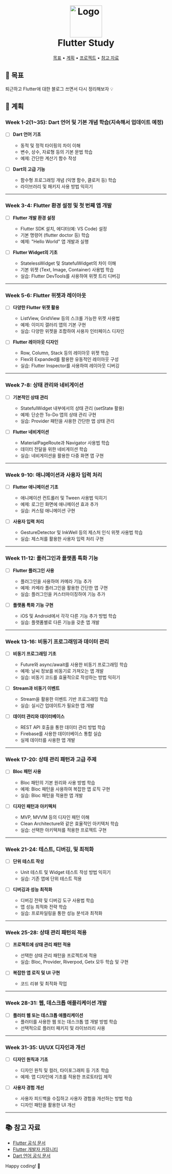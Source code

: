<h1 align="center">
  <img src="https://i.ibb.co/Zc5rXQj/pngwing-com.png" alt="Logo" width="100" >
  <br>
  Flutter Study
</h1>

<p align="center">
  <a href="#목표">목표</a> •
  <a href="#계획">계획</a> •
  <a href="#프로젝트">프로젝트</a> •
  <a href="#참고-자료">참고 자료</a> 
</p>


## 🚀 목표

퇴근하고 Flutter애 대한 블로그 쓰면서 다시 정리해보자 💡
## 📅 계획

### Week 1-2(1~35): Dart 언어 및 기본 개념 학습(지속해서 업데이트 예정)

- [ ] **Dart 언어 기초**
  - 동적 및 정적 타이핑의 차이 이해
  - 변수, 상수, 자료형 등의 기본 문법 학습
  - 예제: 간단한 계산기 함수 작성

- [ ] **Dart의 고급 기능**
  - 함수형 프로그래밍 개념 (익명 함수, 클로저 등) 학습
  - 라이브러리 및 패키지 사용 방법 익히기
     
---  

### Week 3-4: Flutter 환경 설정 및 첫 번째 앱 개발

- [ ] **Flutter 개발 환경 설정**
  - Flutter SDK 설치, 에디터(예: VS Code) 설정
  - 기본 명령어 (flutter doctor 등) 학습
  - 예제: "Hello World" 앱 개발과 실행

- [ ] **Flutter Widget의 기초**
  - StatelessWidget 및 StatefulWidget의 차이 이해
  - 기본 위젯 (Text, Image, Container) 사용법 학습
  - 실습: Flutter DevTools를 사용하여 위젯 트리 디버깅
---
### Week 5-6: Flutter 위젯과 레이아웃

- [ ] **다양한 Flutter 위젯 활용**
  - ListView, GridView 등의 스크롤 가능한 위젯 사용법
  - 예제: 이미지 갤러리 앱의 기본 구현
  - 실습: 다양한 위젯을 조합하여 사용자 인터페이스 디자인

- [ ] **Flutter 레이아웃 디자인**
  - Row, Column, Stack 등의 레이아웃 위젯 학습
  - Flex와 Expanded를 활용한 유동적인 레이아웃 구성
  - 실습: Flutter Inspector를 사용하여 레이아웃 디버깅
---
### Week 7-8: 상태 관리와 네비게이션

- [ ] **기본적인 상태 관리**
  - StatefulWidget 내부에서의 상태 관리 (setState 활용)
  - 예제: 단순한 To-Do 앱의 상태 관리 구현
  - 실습: Provider 패턴을 사용한 간단한 앱 상태 관리

- [ ] **Flutter 네비게이션**
  - MaterialPageRoute과 Navigator 사용법 학습
  - 데이터 전달을 위한 네비게이션 학습
  - 실습: 네비게이션을 활용한 다중 화면 앱 구현
---
### Week 9-10: 애니메이션과 사용자 입력 처리

- [ ] **Flutter 애니메이션 기초**
  - 애니메이션 컨트롤러 및 Tween 사용법 익히기
  - 예제: 로그인 화면에 애니메이션 효과 추가
  - 실습: 커스텀 애니메이션 구현

- [ ] **사용자 입력 처리**
  - GestureDetector 및 InkWell 등의 제스처 인식 위젯 사용법 학습
  - 실습: 제스처를 활용한 사용자 입력 처리 구현
---
### Week 11-12: 플러그인과 플랫폼 특화 기능

- [ ] **Flutter 플러그인 사용**
  - 플러그인을 사용하여 카메라 기능 추가
  - 예제: 카메라 플러그인을 활용한 간단한 앱 구현
  - 실습: 플러그인을 커스터마이징하여 기능 추가

- [ ] **플랫폼 특화 기능 구현**
  - iOS 및 Android에서 각각 다른 기능 추가 방법 학습
  - 실습: 플랫폼별로 다른 기능을 갖춘 앱 개발
---
### Week 13-16: 비동기 프로그래밍과 데이터 관리

- [ ] **비동기 프로그래밍 기초**
  - Future와 async/await를 사용한 비동기 프로그래밍 학습
  - 예제: 날씨 정보를 비동기로 가져오는 앱 개발
  - 실습: 비동기 코드를 효율적으로 작성하는 방법 익히기

- [ ] **Stream과 비동기 이벤트**
  - Stream을 활용한 이벤트 기반 프로그래밍 학습
  - 실습: 실시간 업데이트가 필요한 앱 개발

- [ ] **데이터 관리와 데이터베이스**
  - REST API 호출을 통한 데이터 관리 방법 학습
  - Firebase를 사용한 데이터베이스 통합 실습
  - 실제 데이터를 사용한 앱 개발
---
### Week 17-20: 상태 관리 패턴과 고급 주제

- [ ] **Bloc 패턴 사용**
  - Bloc 패턴의 기본 원리와 사용 방법 학습
  - 예제: Bloc 패턴을 사용하여 복잡한 앱 로직 구현
  - 실습: Bloc 패턴을 적용한 앱 개발

- [ ] **디자인 패턴과 아키텍처**
  - MVP, MVVM 등의 디자인 패턴 이해
  - Clean Architecture와 같은 효율적인 아키텍처 학습
  - 실습: 선택한 아키텍처를 적용한 프로젝트 구현
---
### Week 21-24: 테스트, 디버깅, 및 최적화

- [ ] **단위 테스트 작성**
  - Unit 테스트 및 Widget 테스트 작성 방법 익히기
  - 실습: 기존 앱에 단위 테스트 적용

- [ ] **디버깅과 성능 최적화**
  - 디버깅 전략 및 디버깅 도구 사용법 학습
  - 앱 성능 최적화 전략 학습
  - 실습: 프로파일링을 통한 성능 분석과 최적화
---
### Week 25-28: 상태 관리 패턴의 적용

- [ ] **프로젝트에 상태 관리 패턴 적용**
  - 선택한 상태 관리 패턴을 프로젝트에 적용
  - 실습: Bloc, Provider, Riverpod, Getx 모두 학습 및 구현

- [ ] **복잡한 앱 로직 및 UI 구현**
  - 코드 리뷰 및 최적화 작업
---
### Week 28-31: 웹, 데스크톱 애플리케이션 개발

- [ ] **플러터 웹 또는 데스크톱 애플리케이션**
  - 플러터를 사용한 웹 또는 데스크톱 앱 개발 방법 학습
  - 선택적으로 플러터 패키지 및 라이브러리 사용
---
### Week 31-35: UI/UX 디자인과 개선

- [ ] **디자인 원칙과 기초**
  - 디자인 원칙 및 컬러, 타이포그래피 등 기초 학습
  - 예제: 앱 디자인에 기초를 적용한 프로토타입 제작

- [ ] **사용자 경험 개선**
  - 사용자 피드백을 수집하고 사용자 경험을 개선하는 방법 학습
  - 디자인 패턴을 활용한 UI 개선

---


## 📚 참고 자료
- [Flutter 공식 문서](https://flutter.dev/docs)
- [Flutter 개발자 커뮤니티](https://flutter.dev/community)
- [Dart 언어 공식 문서](https://dart.dev/guides)


Happy coding! 🚀
